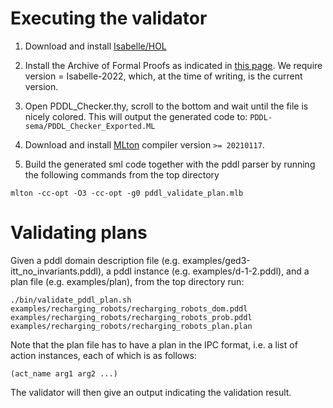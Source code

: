 Executing the validator
======================
1) Download and install [Isabelle/HOL](https://isabelle.in.tum.de)

 2) Install the Archive of Formal Proofs as indicated in [this
 page](https://www.isa-afp.org/using.shtml). We require version = Isabelle-2022,
 which, at the time of writing, is the current version.

 3) Open PDDL_Checker.thy, scroll to the bottom and wait until the file is nicely colored.
    This will output the generated code to: `PDDL-sema/PDDL_Checker_Exported.ML`

 4) Download and install [MLton](http://mlton.org/) compiler version `>= 20210117`.

 5) Build the generated sml code together with the pddl parser by running the
 following commands from the top directory
```
mlton -cc-opt -O3 -cc-opt -g0 pddl_validate_plan.mlb
```
Validating plans
================

 Given a pddl domain description file (e.g. examples/ged3-itt_no_invariants.pddl), a pddl
 instance (e.g. examples/d-1-2.pddl), and a plan file (e.g. examples/plan), from the top directory
 run:
```
./bin/validate_pddl_plan.sh examples/recharging_robots/recharging_robots_dom.pddl examples/recharging_robots/recharging_robots_prob.pddl examples/recharging_robots/recharging_robots_plan.plan    
```
 Note that the plan file has to have a plan in the IPC format, i.e. a list of
 action instances, each of which is as follows:

 ```
 (act_name arg1 arg2 ...)
 ```

 The validator will then give an output indicating the validation result.
